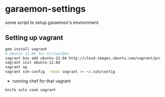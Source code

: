 garaemon-settings
=================

some script to setup garaemon's environment

Setting up vagrant
---
```sh
gem install vagrant
# Ubuntu 12,04 for VirtualBox
vagrant box add ubuntu-12.04 http://cloud-images.ubuntu.com/vagrant/precise/current/precise-server-cloudimg-amd64-vagrant-disk1.box
vagrant init ubuntu-12.04
vagrant up
vagrant ssh-config --host vagrant >> ~/.ssh/config
```

* running chef for that vagrant
```sh
knife solo cook vagrant
```
